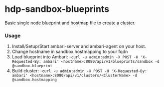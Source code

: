 # hdp-sandbox-blueprints
Basic single node blueprint and hostmap file to create a cluster.

### Usage
1. Install/Setup/Start ambari-server and ambari-agent on your host. 
2. Change hostname in sandbox.hostmapping to your fqdn
3. Load blueprint into Ambari: 
   -`curl -u admin:admin -X POST -H 'X-Requested-By: ambari' <hostname>:8080/api/v1/blueprints/sandbox -d @sandbox.blueprint` 
4. Build cluster: 
   -`curl -u admin:admin -X POST -H 'X-Requested-By: ambari' <hostname>:8080/api/v1/clusters/<ClusterName> -d @sandbox.hostmapping`
